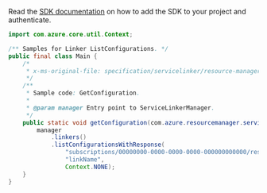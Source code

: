 Read the [SDK documentation](https://github.com/Azure/azure-sdk-for-java/blob/azure-resourcemanager-servicelinker_1.0.0-beta.2/sdk/servicelinker/azure-resourcemanager-servicelinker/README.md) on how to add the SDK to your project and authenticate.

```java
import com.azure.core.util.Context;

/** Samples for Linker ListConfigurations. */
public final class Main {
    /*
     * x-ms-original-file: specification/servicelinker/resource-manager/Microsoft.ServiceLinker/stable/2022-05-01/examples/GetConfigurations.json
     */
    /**
     * Sample code: GetConfiguration.
     *
     * @param manager Entry point to ServiceLinkerManager.
     */
    public static void getConfiguration(com.azure.resourcemanager.servicelinker.ServiceLinkerManager manager) {
        manager
            .linkers()
            .listConfigurationsWithResponse(
                "subscriptions/00000000-0000-0000-0000-000000000000/resourceGroups/test-rg/providers/Microsoft.Web/sites/test-app",
                "linkName",
                Context.NONE);
    }
}
```
